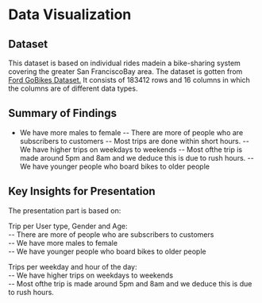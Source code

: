 # Data Visualization

## Dataset

This dataset is based on individual rides madein a bike-sharing system covering the greater San FranciscoBay area. The dataset is gotten from [Ford GoBikes Dataset.](https://www.google.com/url?q=https://video.udacity-data.com/topher/2020/October/5f91cf38_201902-fordgobike-tripdata/201902-fordgobike-tripdata.csv&sa=D&source=editors&ust=1662902742167766&usg=AOvVaw2HcHM-CKSfgA8caYBR3K-M)
It consists of 183412 rows and 16 columns in which the columns are of different data types.

## Summary of Findings

* We have more males to female
-- There are more of people who are subscribers to customers
-- Most trips are done within short hours.
-- We have higher trips on weekdays to weekends
-- Most ofthe trip is made around 5pm and 8am and we deduce this is due to rush hours.
-- We have younger people who board bikes to older people

## Key Insights for Presentation

The presentation part is based on:

Trip per User type, Gender and Age:<br>
-- There are more of people who are subscribers to customers<br>
-- We have more males to female<br>
-- We have younger people who board bikes to older people<br>

Trips per weekday and hour of the day:<br>
-- We have higher trips on weekdays to weekends<br>
-- Most ofthe trip is made around 5pm and 8am and we deduce this is due to rush hours.<br>
